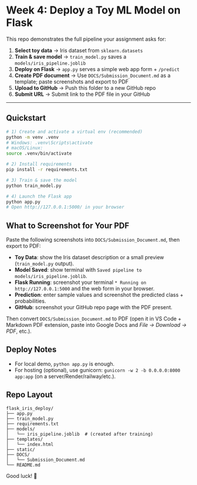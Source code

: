 # Week 4: Deploy a Toy ML Model on Flask

This repo demonstrates the full pipeline your assignment asks for:
1. **Select toy data** → Iris dataset from `sklearn.datasets`  
2. **Train & save model** → `train_model.py` saves a `models/iris_pipeline.joblib`  
3. **Deploy on Flask** → `app.py` serves a simple web app form + `/predict`  
4. **Create PDF document** → Use `DOCS/Submission_Document.md` as a template; paste screenshots and export to PDF  
5. **Upload to GitHub** → Push this folder to a new GitHub repo  
6. **Submit URL** → Submit link to the PDF file in your GitHub

---

## Quickstart

```bash
# 1) Create and activate a virtual env (recommended)
python -m venv .venv
# Windows: .venv\Scripts\activate
# macOS/Linux:
source .venv/bin/activate

# 2) Install requirements
pip install -r requirements.txt

# 3) Train & save the model
python train_model.py

# 4) Launch the Flask app
python app.py
# Open http://127.0.0.1:5000/ in your browser
```

## What to Screenshot for Your PDF

Paste the following screenshots into `DOCS/Submission_Document.md`, then export to PDF:
- **Toy Data**: show the Iris dataset description or a small preview (`train_model.py` output).  
- **Model Saved**: show terminal with `Saved pipeline to models/iris_pipeline.joblib`.  
- **Flask Running**: screenshot your terminal `* Running on http://127.0.0.1:5000` and the web form in your browser.  
- **Prediction**: enter sample values and screenshot the predicted class + probabilities.  
- **GitHub**: screenshot your GitHub repo page with the PDF present.

Then convert `DOCS/Submission_Document.md` to PDF (open it in VS Code + Markdown PDF extension, paste into Google Docs and *File → Download → PDF*, etc.).

## Deploy Notes

- For local demo, `python app.py` is enough.
- For hosting (optional), use gunicorn: `gunicorn -w 2 -b 0.0.0.0:8000 app:app` (on a server/Render/railway/etc.).

## Repo Layout

```
flask_iris_deploy/
├── app.py
├── train_model.py
├── requirements.txt
├── models/
│   └── iris_pipeline.joblib  # (created after training)
├── templates/
│   └── index.html
├── static/
├── DOCS/
│   └── Submission_Document.md
└── README.md
```

Good luck! 🎉
